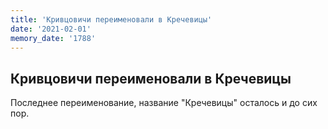 ```yaml
---
title: 'Кривцовичи переименовали в Кречевицы'
date: '2021-02-01'
memory_date: '1788'
---
```


## Кривцовичи переименовали в Кречевицы
Последнее переименование, название "Кречевицы" осталось и до сих пор.

